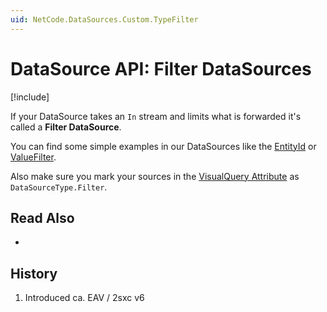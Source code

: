 ```yaml
---
uid: NetCode.DataSources.Custom.TypeFilter
---
```


# DataSource API: Filter DataSources

[!include[](~/basics/stack/_shared-float-summary.md)]
<style> .context-box-summary .datasource-custom { visibility: visible; } </style>

If your DataSource takes an `In` stream and limits what is forwarded it's called a **Filter DataSource**. 

You can find some simple examples in our DataSources like the [EntityId](xref:ToSic.Eav.DataSources.EntityIdFilter) or [ValueFilter](xref:ToSic.Eav.DataSources.ValueFilter). 

Also make sure you mark your sources in the [VisualQuery Attribute](xref:NetCode.DataSources.Custom.VisualQueryAttribute) as `DataSourceType.Filter`.

## Read Also

* [](xref:Tutorial.DataSource.Basic.Git)

## History

1. Introduced ca. EAV / 2sxc v6
